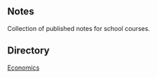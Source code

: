 ## Notes
Collection of published notes for school courses.

## Directory
<a href="https://r0h.in/articles/notes/econs">Economics</a><br>